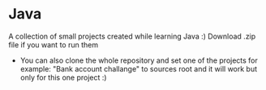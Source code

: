 # Java
A collection of small projects created while learning Java :)
Download .zip file if you want to run them 
* You can also clone the whole repository and set one of the projects for example: "Bank account challange" to sources root and it will work but only for this one project :)
